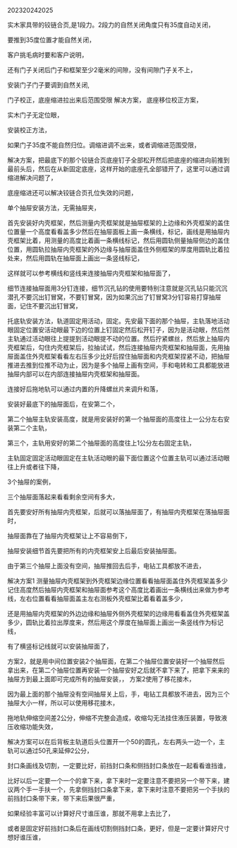 202320242025


实木家具带的铰链合页,是1段力。2段力的自然关闭角度只有35度自动关闭，

要推到35度位置才能自然关闭，

客户挑毛病时要和客户说明，


还有门子关闭后门子和框架至少2毫米的间隙，没有间隙门子关不上，



安装门子门子要调到自然关闭,




门子校正，底座缩进拉出来后范围受限
解决方案，
底座移位校正方案，

实木门子无定位眼，

安装校正方法，

如果门子35度不能自然归位。调缩进调不出来，或者调缩进范围受限，

解决方案，把最底下的那个铰链合页底座钉子全部松开然后把底座的缩进向前推到最前头后，然后在从新固定底座，这样开始的底座孔全部错开了，这里可以通过调缩进解决问题了，

底座缩进还可以解决铰链合页孔位失效的问题，

单个抽屉安装方法，无需抽屉夹，

首先安装好内壳框架，然后测量内壳框架就是抽屉框架的上边缘和外壳框架的盖住位置量一个高度看看盖多少然后在抽屉面板上画一条横线，标记，画线是用抽屉内壳框架比着，用测量的高度比着画一条横线标记，然后用圆轨侧量抽屉侧边的盖住位置，用圆轨拉抽屉内壳框架的外边缘与抽屉面盖住外侧框架的厚度用圆轨比着拉处来，然后用圆轨在抽屉面上画出一条竖线标记，

这样就可以参考横线和竖线来连接抽屉内壳框架和抽屉面了，

细节连接抽屉面用3分钉连接，细节沉孔钻的使用要特别注意就是沉孔钻只能沉沉潜孔不要沉出钉冒窝，不要钉冒窝，因为如果沉出了钉冒窝3分钉容易打穿抽屉面，记住不要沉出钉冒窝，




托底轨安装方法，轨道固定用活动，固定。先安最下面的那个抽屉，主轨落地活动眼固定位置安活动眼最下边的位置上钉固定然后松开钉子，因为是活动眼，然后然主轨通过活动眼往上提提到活动眼提不动的位置。然后拧紧螺丝，然后放上抽屉内壳框架后，勾住内壳框架后，拉抽试试，然后连接抽屉内壳框架和抽屉面，先用抽屉面盖住外壳框架看看左右压多少比好后捏住抽屉面和内壳框架捏紧不动，把抽屉推进去推到位推不动为止，因为是多个抽屉上画有空间，手和电转和工具都能放进抽屉内部可以在内部连接抽屉内壳框架和抽屉面。

连接好后拖地轨可以通过内置的升降螺丝片来调升和落，

安装好最底下的抽屉面后，在安第二个，

第二个抽屉主轨安装高度，就是用安装好的第一个抽屉面的高度往上一公分左右安装第二个主轨，

第三个，主轨用安好的第二个抽屉面的高度往上1公分左右固定主轨，

主轨固定固定活动眼固定在主轨活动眼的最下面位置这个位置主轨可以通过活动眼往上升或者往下降，


3个抽屉的案例，

三个抽屉面落起来看看剩余空间有多大，

首先要安好所有抽屉内壳框架，后就可以落抽屉面了，有抽屉内壳框架在落抽屉面时，

抽屉面靠在了抽屉内壳框架让上不容易倒下，


抽屉安装细节首先要把所有的内壳框架安上后最后安装抽屉面。





由于第三个抽屉上面没有空间，抽屉推回去后手，电钻工具都放不进去，

解决方案1   测量抽屉内壳框架到外壳框架边缘位置看看抽屉面盖住外壳框架盖多少记住高度然后抽屉内壳框架和抽屉面参考这个高度比着画出一条横线出来做为参考线，左右位置看看抽屉面盖主左右测板外壳框架比着看着盖多少，

还是用抽屉内壳框架的外边边缘和抽屉外侧外壳框架的边缘用看看盖住外壳框架盖多少，圆轨比着拉出厚度来，然后用这个厚度在抽屉面上画出一条竖线作为标记线，

有了横竖标记线就可以安装抽屉面了，

方案2，就是用中间位置安装2个抽屉面，在第二个抽屉位置安装好一个抽屉然后拿出来，在第二个抽屉位置再安装一个抽屉安好之后就不拿下来了，把拿下来来的抽屉方到最上面即可完成所有的抽屉安装，，
方案2使用了移花接木，

因为最上面的那个抽屉没有空间抽屉关上后，手，电钻工具都放不进去，因为三个抽屉大小一样，所以可以使用移花接木，


拖地轨伸缩空间差2公分，伸缩不完整会造成，收缩勾无法挂住液压装置，导致液压收缩功能失效，

解决方案可以在后背板主轨道后头位置开一个50的圆孔，左右两头一边一个，主轨可以通过50孔来延伸2公分，


封口条画线及切割，一定要比好，前挡封口条和侧挡封口条放在一起看看谁挡谁，

比好以后一定要一个一个的拿下来，拿下来时一定要注意不要把另一个带下来，建议两个手一手扶一个，先拿侧挡封口条拿下来，拿下来时注意不要把另一个手扶的前挡封口条带下来，带下来后果很严重，

如果经验丰富可以计算好尺寸谁压谁，那就不用拿上去比了，

或者是固定好前挡封口条后在画线切割侧挡封口条，更好，但是一定要计算好尺寸想好谁压谁，













